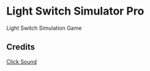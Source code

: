 # Light Switch Simulator Pro

Light Switch Simulation Game

## Credits

[Click Sound](https://freesound.org/people/InspectorJ/sounds/414439/)
